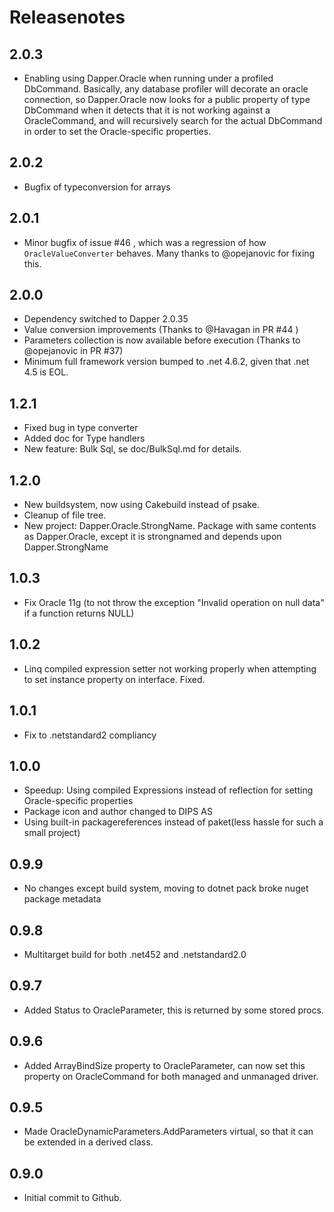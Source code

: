 # Releasenotes

## 2.0.3
- Enabling using Dapper.Oracle when running under a profiled DbCommand.
Basically, any database profiler will decorate an oracle connection, so Dapper.Oracle now looks for a public property of type DbCommand when it detects that it is not working against a OracleCommand, and will recursively search for the actual DbCommand in order to set the Oracle-specific properties.

## 2.0.2 
- Bugfix of typeconversion for arrays

## 2.0.1
- Minor bugfix of issue #46 , which was a regression of how `OracleValueConverter` behaves. Many thanks to @opejanovic for fixing this.

## 2.0.0
- Dependency switched to Dapper 2.0.35
- Value conversion improvements (Thanks to @Havagan in PR #44 )
- Parameters collection is now available before execution (Thanks to @opejanovic in PR #37)
- Minimum full framework version bumped to .net 4.6.2, given that .net 4.5 is EOL.

## 1.2.1
- Fixed bug in type converter
- Added doc for Type handlers
- New feature: Bulk Sql, se doc/BulkSql.md for details.

## 1.2.0
- New buildsystem, now using Cakebuild instead of psake.
- Cleanup of file tree.
- New project: Dapper.Oracle.StrongName.  Package with same contents as Dapper.Oracle, except it is strongnamed and depends upon Dapper.StrongName

## 1.0.3
- Fix Oracle 11g (to not throw the exception "Invalid operation on null data" if a function returns NULL)

## 1.0.2
- Linq compiled expression setter not working properly when attempting to set instance property on interface.  Fixed.

## 1.0.1
- Fix to .netstandard2 compliancy

## 1.0.0
- Speedup: Using compiled Expressions instead of reflection for setting Oracle-specific properties
- Package icon and author changed to DIPS AS
- Using built-in packagereferences instead of paket(less hassle for such a small project)

## 0.9.9
- No changes except build system, moving to dotnet pack broke nuget package metadata
## 0.9.8
- Multitarget build for both .net452 and .netstandard2.0
## 0.9.7
- Added Status to OracleParameter, this is returned by some stored procs.
## 0.9.6
- Added ArrayBindSize property to OracleParameter, can now set this property on OracleCommand for both managed and unmanaged driver.
## 0.9.5
- Made OracleDynamicParameters.AddParameters virtual, so that it can be extended in a derived class.
## 0.9.0
- Initial commit to Github.
